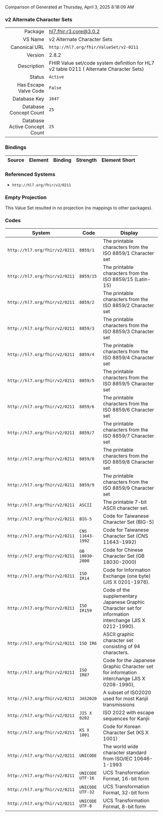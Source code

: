 Comparison of 
Generated at Thursday, April 3, 2025 8:18:09 AM

### v2 Alternate Character Sets

|      |     |
| ---: | --- |
| Package | hl7.fhir.r3.core@3.0.2 |
| VS Name | v2 Alternate Character Sets |
| Canonical URL | `http://hl7.org/fhir/ValueSet/v2-0211` |
| Version | 2.8.2 |
| Description | FHIR Value set/code system definition for HL7 v2 table 0211 ( Alternate Character Sets) |
| Status | `Active` |
| Has Escape Valve Code | `False` |
| Database Key | `1647` |
| Database Concept Count | `25` |
| Database Active Concept Count | `25` |
### Bindings

| Source | Element | Binding | Strength | Element Short |
| ------ | ------- | ------- | -------- | ------------- |

### Referenced Systems

* `http://hl7.org/fhir/v2/0211`
### Empty Projection

This Value Set resulted in no projection (no mappings to other packages).

### Codes

| System | Code | Display |
| ------ | ---- | ------- |
| `http://hl7.org/fhir/v2/0211` | `8859/1` | The printable characters from the ISO 8859/1 Character set |
| `http://hl7.org/fhir/v2/0211` | `8859/15` | The printable characters from the ISO 8859/15 (Latin-15) |
| `http://hl7.org/fhir/v2/0211` | `8859/2` | The printable characters from the ISO 8859/2 Character set |
| `http://hl7.org/fhir/v2/0211` | `8859/3` | The printable characters from the ISO 8859/3 Character set |
| `http://hl7.org/fhir/v2/0211` | `8859/4` | The printable characters from the ISO 8859/4 Character set |
| `http://hl7.org/fhir/v2/0211` | `8859/5` | The printable characters from the ISO 8859/5 Character set |
| `http://hl7.org/fhir/v2/0211` | `8859/6` | The printable characters from the ISO 8859/6 Character set |
| `http://hl7.org/fhir/v2/0211` | `8859/7` | The printable characters from the ISO 8859/7 Character set |
| `http://hl7.org/fhir/v2/0211` | `8859/8` | The printable characters from the ISO 8859/8 Character set |
| `http://hl7.org/fhir/v2/0211` | `8859/9` | The printable characters from the ISO 8859/9 Character set |
| `http://hl7.org/fhir/v2/0211` | `ASCII` | The printable 7-bit ASCII character set. |
| `http://hl7.org/fhir/v2/0211` | `BIG-5` | Code for Taiwanese Character Set (BIG-5) |
| `http://hl7.org/fhir/v2/0211` | `CNS 11643-1992` | Code for Taiwanese Character Set (CNS 11643-1992) |
| `http://hl7.org/fhir/v2/0211` | `GB 18030-2000` | Code for Chinese Character Set (GB 18030-2000) |
| `http://hl7.org/fhir/v2/0211` | `ISO IR14` | Code for Information Exchange (one byte)(JIS X 0201-1976). |
| `http://hl7.org/fhir/v2/0211` | `ISO IR159` | Code of the supplementary Japanese Graphic Character set for information interchange (JIS X 0212-1990). |
| `http://hl7.org/fhir/v2/0211` | `ISO IR6` | ASCII graphic character set consisting of 94 characters. |
| `http://hl7.org/fhir/v2/0211` | `ISO IR87` | Code for the Japanese Graphic Character set for information interchange (JIS X 0208-1990), |
| `http://hl7.org/fhir/v2/0211` | `JAS2020` | A subset of ISO2020 used for most Kanjii transmissions |
| `http://hl7.org/fhir/v2/0211` | `JIS X 0202` | ISO 2022 with escape sequences for Kanjii |
| `http://hl7.org/fhir/v2/0211` | `KS X 1001` | Code for Korean Character Set (KS X 1001) |
| `http://hl7.org/fhir/v2/0211` | `UNICODE` | The world wide character standard from ISO/IEC 10646-1-1993 |
| `http://hl7.org/fhir/v2/0211` | `UNICODE UTF-16` | UCS Transformation Format, 16-bit form |
| `http://hl7.org/fhir/v2/0211` | `UNICODE UTF-32` | UCS Transformation Format, 32-bit form |
| `http://hl7.org/fhir/v2/0211` | `UNICODE UTF-8` | UCS Transformation Format, 8-bit form |
